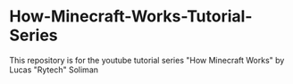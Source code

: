 # How-Minecraft-Works-Tutorial-Series

This repository is for the youtube tutorial series "How Minecraft Works" by Lucas "Rytech" Soliman
